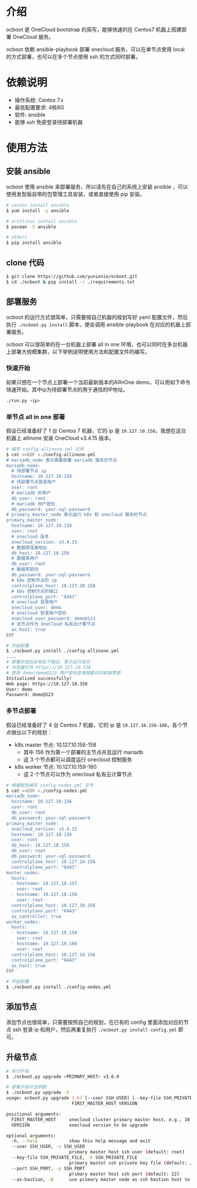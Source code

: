 # 介绍

ocboot 是 OneCloud bootstrap 的简写，能够快速的在 Centos7 机器上搭建部署 OneCloud 服务。

ocboot 依赖 ansible-playbook 部署 onecloud 服务，可以在单节点使用 local 的方式部署，也可以在多个节点使用 ssh 的方式同时部署。

# 依赖说明

- 操作系统: Centos 7.x
- 最低配置要求: 4核8G
- 软件: ansible
- 能够 ssh 免密登录待部署机器

# 使用方法

## 安装 ansible

ocboot 使用 ansible 来部署服务，所以请先在自己的系统上安装 ansible ，可以使用发型版自带的包管理工具安装，或者直接使用 pip 安装。

```bash
# centos install ansible
$ yum install -y ansible

# archlinux install ansible
$ pacman -S ansible

# others
$ pip install ansible
```

## clone 代码

```bash
$ git clone https://github.com/yunionio/ocboot.git
$ cd ./ocboot & pip install -r ./requirements.txt
```

## 部署服务

ocboot 的运行方式很简单，只需要按自己机器的规划写好 yaml 配置文件，然后执行 `./ocboot.py install` 脚本，便会调用 ansible-playbook 在对应的机器上部署服务。

ocboot 可以很简单的在一台机器上部署 all in one 环境，也可以同时在多台机器上部署大规模集群，以下举例说明使用方法和配置文件的编写。


### 快速开始

如果只想在一个节点上部署一个当前最新版本的AllInOne demo，可以用如下命令快速开始。其中ip为待部署节点的用于通信的IP地址。

```bash
./run.py <ip>
```

### 单节点 all in one 部署

假设已经准备好了 1 台 Centos 7 机器，它的 ip 是 `10.127.10.158`，我想在这台机器上 allinone 安装 OneCloud v3.4.15 版本。

```bash
# 编写 config-allinone.yml 文件
$ cat <<EOF >./config-allinone.yml
# mariadb_node 表示需要部署 mariadb 服务的节点
mariadb_node:
  # 待部署节点 ip
  hostname: 10.127.10.158
  # 待部署节点登录用户
  user: root
  # mariadb 的用户
  db_user: root
  # mariadb 用户密码
  db_password: your-sql-password
# primary_master_node 表示运行 k8s 和 onecloud 服务的节点
primary_master_node:
  hostname: 10.127.10.158
  user: root
  # onecloud 版本
  onecloud_version: v3.4.15
  # 数据库连接地址
  db_host: 10.127.10.158
  # 数据库用户
  db_user: root
  # 数据库密码
  db_password: your-sql-password
  # k8s 控制节点的 ip
  controlplane_host: 10.127.10.158
  # k8s 控制节点的端口
  controlplane_port: "6443"
  # onecloud 登录用户
  onecloud_user: demo
  # onecloud 登录用户密码
  onecloud_user_password: demo@123
  # 该节点作为 OneCloud 私有云计算节点
  as_host: true
EOF

# 开始部署
$ ./ocboot.py install ./config-allinone.yml
....
# 部署完成后会有如下输出，表示运行成功
# 浏览器打开 https://10.127.10.158
# 使用 demo/demo@123 用户密码登录就能访问前端界面
Initialized successfully!
Web page: https://10.127.10.158
User: demo
Password: demo@123
```

### 多节点部署

假设已经准备好了 4 台 Centos 7 机器，它的 ip 是 `10.127.10.156-160`，各个节点做出以下的规划：

- k8s master 节点: 10.127.10.156-158
  - 其中 156 作为第一个部署的主节点并且运行 mariadb
  - 这 3 个节点都可以调度运行 onecloud 控制服务
- k8s worker 节点: 10.127.10.159-160
  - 这 2 个节点可以作为 onecloud 私有云计算节点

```bash
# 根据规划编写 config-nodes.yml 文件
$ cat <<EOF >./config-nodes.yml
mariadb_node:
  hostname: 10.127.10.156
  user: root
  db_user: root
  db_password: your-sql-password
primary_master_node:
  onecloud_version: v3.4.15
  hostname: 10.127.10.156
  user: root
  db_host: 10.127.10.156
  db_user: root
  db_password: your-sql-password
  controlplane_host: 10.127.10.156
  controlplane_port: "6443"
master_nodes:
  hosts:
  - hostname: 10.127.10.157
    user: root
  - hostname: 10.127.10.158
    user: root
  controlplane_host: 10.127.10.156
  controlplane_port: "6443"
  as_controller: true
worker_nodes:
  hosts:
  - hostname: 10.127.10.159
    user: root
  - hostname: 10.127.10.160
    user: root
  controlplane_host: 10.127.10.156
  controlplane_port: "6443"
  as_host: true
EOF

# 开始部署
$ ./ocboot.py install ./config-nodes.yml
```

## 添加节点

添加节点也很简单，只需要按照自己的规划，在已有的 config 里面添加对应的节点 ssh 登录 ip 和用户，然后再重复执行 `./ocboot.py install config.yml` 即可。

## 升级节点

```bash
# 执行升级
$ ./ocboot.py upgrade <PRIMARY_HOST> v3.6.9

# 查看升级可选参数
$ ./ocboot.py upgrade -h
usage: ocboot.py upgrade [-h] [--user SSH_USER] [--key-file SSH_PRIVATE_FILE] [--port SSH_PORT] [--as-bastion]
                         FIRST_MASTER_HOST VERSION

positional arguments:
  FIRST_MASTER_HOST     onecloud cluster primary master host, e.g., 10.1.2.56
  VERSION               onecloud version to be upgrade

optional arguments:
  -h, --help            show this help message and exit
  --user SSH_USER, -u SSH_USER
                        primary master host ssh user (default: root)
  --key-file SSH_PRIVATE_FILE, -k SSH_PRIVATE_FILE
                        primary master ssh private key file (default: /home/lzx/.ssh/id_rsa)
  --port SSH_PORT, -p SSH_PORT
                        primary master host ssh port (default: 22)
  --as-bastion, -B      use primary master node as ssh bastion host to run ansible
```
